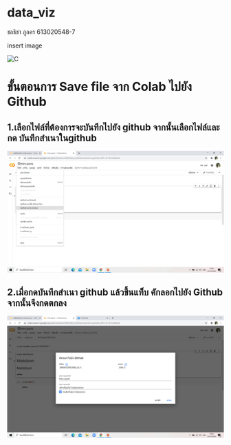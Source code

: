# data_viz
ชลธิชา ภูลคร 613020548-7

insert image

![C](C.jpg)

# ขั้นตอนการ Save file จาก Colab ไปยัง Github

## 1.เลือกไฟล์ที่ต้องการจะบันทึกไปยัง github จากนั้นเลือกไฟล์และกด บันทึกสำเนาในgithub
![1](1.png)


## 2.เมื่อกดบันทึกสำเนา github แล้วขึ้นแท็บ คักลอกไปยัง Github จากนั้นจึงกดตกลง
![2](2.png)
